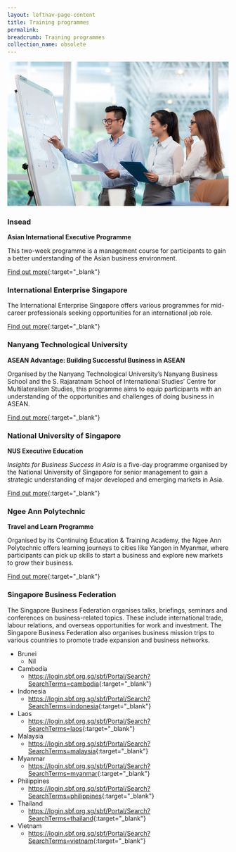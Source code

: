 ```yaml
---
layout: leftnav-page-content
title: Training programmes
permalink: 
breadcrumb: Training programmes
collection_name: obsolete
---
```


<img src="\images\asean-professionals\training-programmes.jpg" alt="training programmes banner" style="width:800px;" />

### **Insead**

**Asian International Executive Programme**

This two-week programme is a management course for participants to gain a better understanding of the Asian business environment.

[Find out more](https://www.insead.edu/executive-education/general-management/asian-international-executive-programme){:target="_blank"}



### **International Enterprise Singapore**

The International Enterprise Singapore offers various programmes for mid-career professionals seeking opportunities for an international job role.

[Find out more](https://www.iesingapore.gov.sg/Venture-Overseas/Talent-Development/Mid-Career-Professional-Executives){:target="_blank"}



### **Nanyang Technological University**

**ASEAN Advantage: Building Successful Business in ASEAN**

Organised by the Nanyang Technological University’s Nanyang Business School and the S. Rajaratnam School of International Studies’ Centre for Multilateralism Studies, this programme aims to equip participants with an understanding of the opportunities and challenges of doing business in ASEAN.

[Find out more](http://www.nbs.ntu.edu.sg/Programmes/NEE/ldp/Pages/ASEAN.aspx){:target="_blank"}



### **National University of Singapore**

**NUS Executive Education**

*Insights for Business Success in Asia* is a five-day programme organised by the National University of Singapore for senior management to gain a strategic understanding of major developed and emerging markets in Asia.

[Find out more](http://executive-education.nus.edu/programmes/11-business-strategies-asia){:target="_blank"}



### **Ngee Ann Polytechnic**

**Travel and Learn Programme**

Organised by its Continuing Education & Training Academy, the Ngee Ann Polytechnic offers learning journeys to cities like Yangon in Myanmar, where participants can pick up skills to start a business and explore new markets to grow their business.

[Find out more](http://www2.np.edu.sg/cet/courses/Pages/travelandlearn.aspx){:target="_blank"}



### Singapore Business Federation

The Singapore Business Federation organises talks, briefings, seminars and conferences on business-related topics. These include international trade, labour relations, and overseas opportunities for work and investment. The Singapore Business Federation also organises business mission trips to various countries to promote trade expansion and business networks.

- Brunei
  - Nil
- Cambodia
  - <https://login.sbf.org.sg/sbf/Portal/Search?SearchTerms=cambodia>{:target="_blank"}
- Indonesia
  - <https://login.sbf.org.sg/sbf/Portal/Search?SearchTerms=indonesia>{:target="_blank"}
- Laos
  - <https://login.sbf.org.sg/sbf/Portal/Search?SearchTerms=laos>{:target="_blank"}
- Malaysia
  - <https://login.sbf.org.sg/sbf/Portal/Search?SearchTerms=malaysia>{:target="_blank"}
- Myanmar
  - <https://login.sbf.org.sg/sbf/Portal/Search?SearchTerms=myanmar>{:target="_blank"}
- Philippines
  - <https://login.sbf.org.sg/sbf/Portal/Search?SearchTerms=philippines>{:target="_blank"}
- Thailand
  - <https://login.sbf.org.sg/sbf/Portal/Search?SearchTerms=thailand>{:target="_blank"}
- Vietnam
  - <https://login.sbf.org.sg/sbf/Portal/Search?SearchTerms=vietnam>{:target="_blank"}